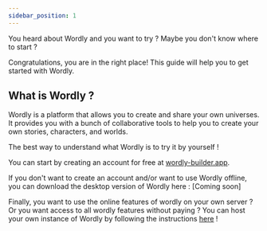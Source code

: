 ```yaml
---
sidebar_position: 1
---
```


You heard about Wordly and you want to try ? Maybe you don't know where to start ?

Congratulations, you are in the right place! This guide will help you to get started with Wordly.

## What is Wordly ?

Wordly is a platform that allows you to create and share your own universes.
It provides you with a bunch of collaborative tools to help you to create your own stories, characters, and worlds.

The best way to understand what Wordly is to try it by yourself !

You can start by creating an account for free at [wordly-builder.app](https://wordly-builder.app).

If you don't want to create an account and/or want to use Wordly offline, you can download the desktop version of Wordly here : [Coming soon]

Finally, you want to use the online features of wordly on your own server ?
Or you want access to all wordly features without paying ?
You can host your own instance of Wordly by following the instructions [here](/) !